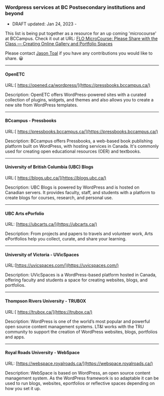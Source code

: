 
### Wordpress services at BC Postsecondary institutions and beyond

- DRAFT updated: Jan 24, 2023 -

This list is being put together as a resource for an up coming 'microcourse' at BCCampus. Check it out at 
URL: [ FLO MicroCourse: Please Share with the Class — Creating Online Gallery and Portfolio Spaces](https://bccampus.ca/event/flo-microcourse-please-share-with-the-class-creating-online-gallery-and-portfolio-spaces/ )

Please contact [Jason Toal](mailto:jason.toal@gmail.com) if you have any contributions you would like to share. 😀

---


#### OpenETC

URL:[ https://opened.ca/wordpress/](https://pressbooks.bccampus.ca/)

Description: OpenETC offers WordPress-powered sites with a curated collection of plugins, widgets, and themes and also allows you to create a new site from WordPress templates.


---


#### BCcampus - Pressbooks

URL:[ https://pressbooks.bccampus.ca/](https://pressbooks.bccampus.ca/)

Description: BCcampus offers Pressbooks, a web-based book publishing platform built on WordPress, with hosting services in Canada. It's commonly used for creating open educational resources (OER) and textbooks.


---


#### University of British Columbia (UBC) Blogs

URL:[ https://blogs.ubc.ca/](https://blogs.ubc.ca/)

Description: UBC Blogs is powered by WordPress and is hosted on Canadian servers. It provides faculty, staff, and students with a platform to create blogs for courses, research, and personal use.


---


#### UBC Arts ePorfolio

URL: [https://ubcarts.ca/](https://ubcarts.ca/)

Description: From projects and papers to travels and volunteer work, Arts ePortfolios help you collect, curate, and share your learning.


---


#### University of Victoria - UVicSpaces

URL:[https://uvicspaces.com/](https://uvicspaces.com/)

Description: UVicSpaces is a WordPress-based platform hosted in Canada, offering faculty and students a space for creating websites, blogs, and portfolios.


---


#### Thompson Rivers University - TRUBOX

URL:[ https://trubox.ca/](https://trubox.ca/)

Description: WordPress is one of the world’s most popular and powerful open source content management systems. LT&I works with the TRU community to support the creation of WordPress websites, blogs, portfolios and apps.


---


#### Royal Roads University - WebSpace

URL: [https://webspace.royalroads.ca/](https://webspace.royalroads.ca/) 

Description: WebSpace is based on WordPress, an open source content management system. As the WordPress framework is so adaptable it can be used to run blogs, websites, eportfolios or reflective spaces depending on how you set it up.
